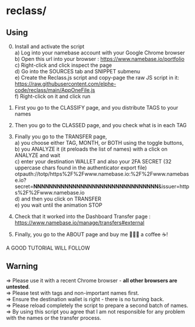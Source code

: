 # reclass/

## Using

0) Install and activate the script    
   a) Log into your namebase account with your Google Chrome browser   
   b) Open this url into your browser : https://www.namebase.io/portfolio  
   c) Right-click and click inspect the page  
   d) Go into the SOURCES tab and SNIPPET submenu   
   e) Create the Reclass.js script and copy-page the raw JS script in it:    
      https://raw.githubusercontent.com/elphe-code/reclass/main/AppOneFile.js   
   f) Right-click on it and click run   

2) First you go to the CLASSIFY page, and you distribute TAGS to your names 
3) Then you go to the CLASSED page, and you check what is in each TAG 
4) Finally you go to the TRANSFER page,  
  a) you choose either TAG, MONTH, or BOTH using the toggle buttons,  
  b) you ANALYZE it (it preloads the list of names) with a click on ANALYZE and wait  
  c) enter your destination WALLET and also your 2FA SECRET (32 uppercase chars found in the authenticator export file)
     otpauth://totp/https%2F%2Fwww.namebase.io:%2F%2Fwww.namebase.io?secret=**NNNNNNNNNNNNNNNNNNNNNNNNNNNNNNNN**&issuer=https%2F%2Fwww.namebase.io  
  d) and then you click on TRANSFER  
  e) you wait until the animation STOP
5) Check that it worked into the Dashboard Transfer page : https://www.namebase.io/manage/transfers#external   
6) Finally, you go to the ABOUT page and buy me 👩🏼‍💻 a coffee ☕!

A GOOD TUTORIAL WILL FOLLOW  

## Warning

=> Please use it with a recent Chrome browser - **all other browsers are untested**.  
=> Please test with tags and non-important names first.  
=> Ensure the destination wallet is right - there is no turning back.  
=> Please reload completely the script to prepare a second batch of names.  
=> By using this script you agree that I am not responsible for any problem with the names or the transfer process.  


